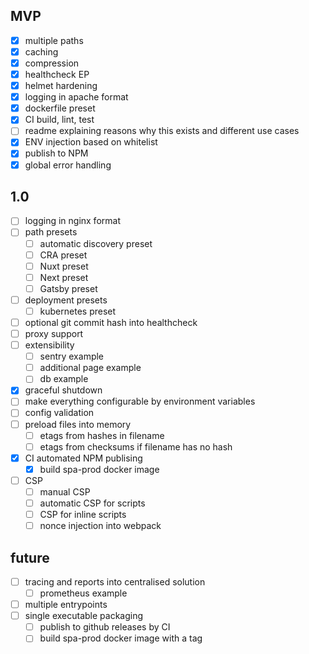 ## MVP

- [x] multiple paths
- [x] caching
- [x] compression
- [x] healthcheck EP
- [x] helmet hardening
- [x] logging in apache format
- [x] dockerfile preset
- [x] CI build, lint, test
- [ ] readme explaining reasons why this exists and different use cases
- [x] ENV injection based on whitelist
- [x] publish to NPM
- [x] global error handling

## 1.0

- [ ] logging in nginx format
- [ ] path presets
  - [ ] automatic discovery preset
  - [ ] CRA preset
  - [ ] Nuxt preset
  - [ ] Next preset
  - [ ] Gatsby preset
- [ ] deployment presets
  - [ ] kubernetes preset
- [ ] optional git commit hash into healthcheck
- [ ] proxy support
- [ ] extensibility
  - [ ] sentry example
  - [ ] additional page example
  - [ ] db example
- [x] graceful shutdown
- [ ] make everything configurable by environment variables
- [ ] config validation
- [ ] preload files into memory
  - [ ] etags from hashes in filename
  - [ ] etags from checksums if filename has no hash
- [x] CI automated NPM publising
  - [x] build spa-prod docker image
- [ ] CSP
  - [ ] manual CSP
  - [ ] automatic CSP for scripts
  - [ ] CSP for inline scripts
  - [ ] nonce injection into webpack

## future

- [ ] tracing and reports into centralised solution
  - [ ] prometheus example
- [ ] multiple entrypoints
- [ ] single executable packaging
  - [ ] publish to github releases by CI
  - [ ] build spa-prod docker image with a tag
